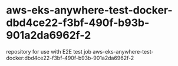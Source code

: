 # aws-eks-anywhere-test-docker-dbd4ce22-f3bf-490f-b93b-901a2da6962f-2
repository for use with E2E test job aws-eks-anywhere-test-docker:dbd4ce22-f3bf-490f-b93b-901a2da6962f-2
